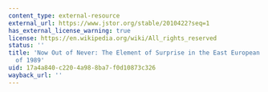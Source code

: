 ```yaml
---
content_type: external-resource
external_url: https://www.jstor.org/stable/2010422?seq=1
has_external_license_warning: true
license: https://en.wikipedia.org/wiki/All_rights_reserved
status: ''
title: 'Now Out of Never: The Element of Surprise in the East European Revolution
  of 1989'
uid: 17a4a840-c220-4a98-8ba7-f0d10873c326
wayback_url: ''
---
```

